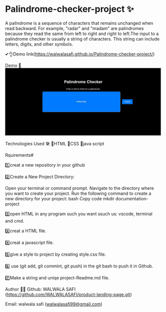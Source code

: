 
# Palindrome-checker-project ✨

A palindrome is a sequence of characters that remains unchanged when read backward. For example, "radar" and "madam" are palindromes because they read the same from left to right and right to left.The input to a palindrome checker is usually a string of characters. This string can include letters, digits, and other symbols.

✔👌Demo link(https://walwalasafi.github.io/Palindrome-checker-project/)


Demo 📸
![Screenshot](image/SharedScreenshot.jpg)

Technologies Used 🛠️
🔹HTML
🔹CSS
🔹java script



Rquirements# 

1️⃣creat a new repository in your github

2️⃣Create a New Project Directory:

Open your terminal or command prompt. Navigate to the directory where you want to create your project. Run the following command to create a new directory for your project: bash Copy code mkdir documentation-project

3️⃣open HTML in any program such you want ssuch us: vscode, terminal and cmd.

4️⃣creat a  HTML file.

4️⃣creat a  javascript file.

5️⃣give a style to project by creating style.css file. 

6️⃣ use (git add, git commint, git push) in the git bash to push it in Github.

7️⃣Make a string and uniqe project-Readme.md file.


Author 🔵✅
Github: WALWALA SAFI (https://github.com/WALWALASAFI/product-landing-page.git)

Email: walwala safi (walwalasafi99@gmail.com)


